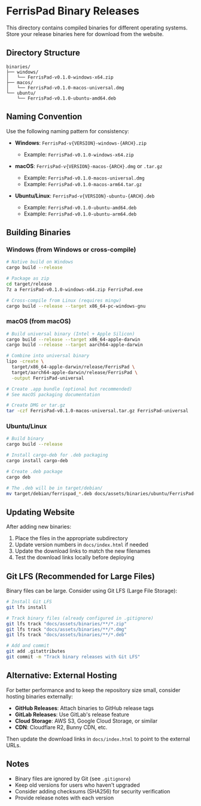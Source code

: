 # FerrisPad Binary Releases

This directory contains compiled binaries for different operating systems. Store your release binaries here for download from the website.

## Directory Structure

```
binaries/
├── windows/
│   └── FerrisPad-v0.1.0-windows-x64.zip
├── macos/
│   └── FerrisPad-v0.1.0-macos-universal.dmg
└── ubuntu/
    └── FerrisPad-v0.1.0-ubuntu-amd64.deb
```

## Naming Convention

Use the following naming pattern for consistency:

- **Windows**: `FerrisPad-v{VERSION}-windows-{ARCH}.zip`
  - Example: `FerrisPad-v0.1.0-windows-x64.zip`

- **macOS**: `FerrisPad-v{VERSION}-macos-{ARCH}.dmg` or `.tar.gz`
  - Example: `FerrisPad-v0.1.0-macos-universal.dmg`
  - Example: `FerrisPad-v0.1.0-macos-arm64.tar.gz`

- **Ubuntu/Linux**: `FerrisPad-v{VERSION}-ubuntu-{ARCH}.deb`
  - Example: `FerrisPad-v0.1.0-ubuntu-amd64.deb`
  - Example: `FerrisPad-v0.1.0-ubuntu-arm64.deb`

## Building Binaries

### Windows (from Windows or cross-compile)

```bash
# Native build on Windows
cargo build --release

# Package as zip
cd target/release
7z a FerrisPad-v0.1.0-windows-x64.zip FerrisPad.exe

# Cross-compile from Linux (requires mingw)
cargo build --release --target x86_64-pc-windows-gnu
```

### macOS (from macOS)

```bash
# Build universal binary (Intel + Apple Silicon)
cargo build --release --target x86_64-apple-darwin
cargo build --release --target aarch64-apple-darwin

# Combine into universal binary
lipo -create \
  target/x86_64-apple-darwin/release/FerrisPad \
  target/aarch64-apple-darwin/release/FerrisPad \
  -output FerrisPad-universal

# Create .app bundle (optional but recommended)
# See macOS packaging documentation

# Create DMG or tar.gz
tar -czf FerrisPad-v0.1.0-macos-universal.tar.gz FerrisPad-universal
```

### Ubuntu/Linux

```bash
# Build binary
cargo build --release

# Install cargo-deb for .deb packaging
cargo install cargo-deb

# Create .deb package
cargo deb

# The .deb will be in target/debian/
mv target/debian/ferrispad_*.deb docs/assets/binaries/ubuntu/FerrisPad-v0.1.0-ubuntu-amd64.deb
```

## Updating Website

After adding new binaries:

1. Place the files in the appropriate subdirectory
2. Update version numbers in `docs/index.html` if needed
3. Update the download links to match the new filenames
4. Test the download links locally before deploying

## Git LFS (Recommended for Large Files)

Binary files can be large. Consider using Git LFS (Large File Storage):

```bash
# Install Git LFS
git lfs install

# Track binary files (already configured in .gitignore)
git lfs track "docs/assets/binaries/**/*.zip"
git lfs track "docs/assets/binaries/**/*.dmg"
git lfs track "docs/assets/binaries/**/*.deb"

# Add and commit
git add .gitattributes
git commit -m "Track binary releases with Git LFS"
```

## Alternative: External Hosting

For better performance and to keep the repository size small, consider hosting binaries externally:

- **GitHub Releases**: Attach binaries to GitHub release tags
- **GitLab Releases**: Use GitLab's release feature
- **Cloud Storage**: AWS S3, Google Cloud Storage, or similar
- **CDN**: Cloudflare R2, Bunny CDN, etc.

Then update the download links in `docs/index.html` to point to the external URLs.

## Notes

- Binary files are ignored by Git (see `.gitignore`)
- Keep old versions for users who haven't upgraded
- Consider adding checksums (SHA256) for security verification
- Provide release notes with each version